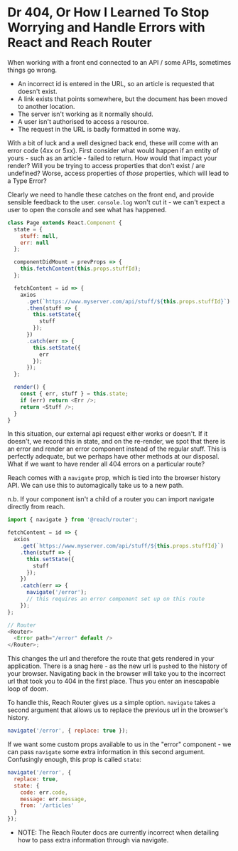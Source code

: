 # Dr 404, Or How I Learned To Stop Worrying and Handle Errors with React and Reach Router

When working with a front end connected to an API / some APIs, sometimes things go wrong.

- An incorrect id is entered in the URL, so an article is requested that doesn't exist.
- A link exists that points somewhere, but the document has been moved to another location.
- The server isn't working as it normally should.
- A user isn't authorised to access a resource.
- The request in the URL is badly formatted in some way.

With a bit of luck and a well designed back end, these will come with an error code (4xx or 5xx). First consider what would happen if an entity of yours - such as an article - failed to return. How would that impact your render? Will you be trying to access properties that don't exist / are undefined? Worse, access properties of _those_ properties, which will lead to a Type Error?

Clearly we need to handle these catches on the front end, and provide sensible feedback to the user. `console.log` won't cut it - we can't expect a user to open the console and see what has happened.

```js
class Page extends React.Component {
  state = {
    stuff: null,
    err: null
  };

  componentDidMount = prevProps => {
    this.fetchContent(this.props.stuffId);
  };

  fetchContent = id => {
    axios
      .get(`https://www.myserver.com/api/stuff/${this.props.stuffId}`)
      .then(stuff => {
        this.setState({
          stuff
        });
      })
      .catch(err => {
        this.setState({
          err
        });
      });
  };

  render() {
    const { err, stuff } = this.state;
    if (err) return <Err />;
    return <Stuff />;
  }
}
```

In this situation, our external api request either works or doesn't. If it doesn't, we record this in state, and on the re-render, we spot that there is an error and render an error component instead of the regular stuff. This is perfectly adequate, but we perhaps have other methods at our disposal. What if we want to have render all 404 errors on a particular route?

Reach comes with a `navigate` prop, which is tied into the browser history API. We can use this to automagically take us to a new path.

n.b. If your component isn't a child of a router you can import navigate directly from reach.

```js
import { navigate } from '@reach/router';
```

```js
fetchContent = id => {
  axios
    .get(`https://www.myserver.com/api/stuff/${this.props.stuffId}`)
    .then(stuff => {
      this.setState({
        stuff
      });
    })
    .catch(err => {
      navigate('/error');
      // this requires an error component set up on this route
    });
};

// Router
<Router>
  <Error path="/error" default />
</Router>;
```

This changes the url and therefore the route that gets rendered in your application. There is a snag here - as the new url is `push`ed to the history of your browser. Navigating back in the browser will take you to the incorrect url that took you to 404 in the first place. Thus you enter an inescapable loop of doom.

To handle this, Reach Router gives us a simple option.
`navigate` takes a second argument that allows us to replace the previous url in the browser's history.

```js
navigate('/error', { replace: true });
```

If we want some custom props available to us in the "error" component - we can pass `navigate` some extra information in this second argument. Confusingly enough, this prop is called `state`:

```js
navigate('/error', {
  replace: true,
  state: {
    code: err.code,
    message: err.message,
    from: '/articles'
  }
});
```

- NOTE: The Reach Router docs are currently incorrect when detailing how to pass extra information through via navigate.